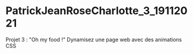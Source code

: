 # PatrickJeanRoseCharlotte_3_19112021
Projet 3 : "Oh my food !" Dynamisez une page web avec des animations CSS
